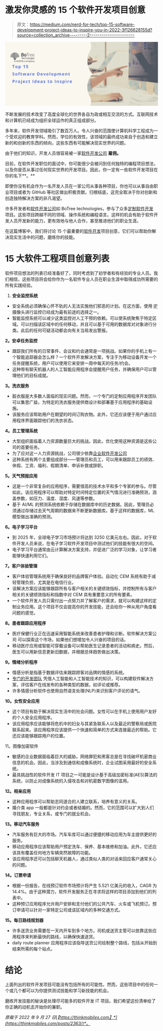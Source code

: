 # 激发你灵感的 15 个软件开发项目创意

> 原文：<https://medium.com/nerd-for-tech/top-15-software-development-project-ideas-to-inspire-you-in-2022-3f126628155d?source=collection_archive---------2----------------------->

![](img/5c54bebe980ed09d93846c7ef5c15e5a.png)

不断发展的技术改变了高度全球化的世界各自为政或相互交流的方式。互联网技术和计算机已经成为组织全球运作的真正组成部分。

多年来，软件开发领域吸引了数百万人。令人兴奋的范围使计算机科学工程成为一个受欢迎的教育学科。然而，学位的有效性，该领域的最终成功来自于创造和建立新的和创新的东西的倾向，这些东西有可能解决现实世界的问题。

由于他们的知识，开发人员很容易被一家[软件开发公司](https://www.botreetechnologies.com/) **雇佣。**

目前，在软件开发职位的面试中，你可能很少会被问到任何独特的编程项目想法，以及你是否从事过任何现实世界的开发项目。因此，你一定有一些软件开发项目在你的名下**。**

即使你没有机会作为一名开发人员在一家公司从事各种项目，你也可以从事自由职业项目或者为 GitHub 等社区做出积极贡献。归根结底，这完全取决于你对创新和创造独特解决方案的非凡渴望。

许多开发者和[软件开发公司](https://www.botreetechnologies.com/blog/types-of-enterprise-software-for-companies/)如 BoTree technologies，参与了众多[定制软件开发](https://www.botreetechnologies.com/blog/what-to-know-about-custom-software-development/) 项目。这些项目跨越不同的领域、操作系统和编程语言。这样的机会有助于软件开发人员开发新的能力，更有效地与他人合作，甚至推进他们的职业生涯。

在这篇博客中，我们将讨论 15 个最重要的[软件开发](https://www.botreetechnologies.com/blog/how-to-choose-the-right-software-development-partner-for-your-business/)项目创意，它们可以帮助你解决现实生活中的问题，磨练你的技能。

# 15 大软件工程项目创意列表

软件项目想法的列表已经准备好了，同时考虑到了初学者和有经验的专业人员。我们相信，这些项目将会给你作为一名软件专业人员在职业生涯中取得成功所需要的所有实践经验。

1.  **安全监控系统**

*   安全系统必须确保心怀不轨的人无法实施他们邪恶的计划。在这方面，使用 [IP](https://www.tntra.io/blog/ip-led-software-products-importance-of-patenting-innovation/) 摄像头进行监控已经成为最有前途的选择之一。
*   智能监控系统可以减少这类监控对人工干预的依赖。可以使系统聚焦于特定区域。可以扫描该区域中的任何移动，并且可以基于可用的数据库对对象进行分类。此后的任何可疑活动都会向有关当局发出警报。

**2。安卓任务监控**

*   跟踪我们所有的日常事件、会议和约会通常是一项挑战。如果你的手机上有一个智能追踪器会怎么样？一个软件开发解决方案，专注于为移动设备开发一个任务提醒系统，用户可以使用它来安排一周中每天的任务/约会。
*   这种带有聊天机器人的人工智能应用程序会提醒用户任务，并确保用户可以管理他们的目标成就。

**3。洗衣服务**

*   脏衣服是大多数人面临的现实问题。然而，一个专门的定制应用程序开发团队可以集思广益，为特定的洗衣服务提供商设计和部署基于应用程序的基础设施。
*   该服务应该帮助用户在期望的时间订购衣物。此外，它还应该便于用户通过应用程序界面跟踪他们的洗衣状态。

**4。员工管理系统**

*   大型组织面临着人力资源数量巨大的挑战。因此，优化使用这种资源是这些公司的首要任务。
*   为了应对这一人力资源挑战，公司很少依靠[企业软件开发公司](https://www.botreetechnologies.com/enterprise-software-development-company)
*   这种系统有两个主要组成部分——管理员和员工，可以用来跟踪员工的绩效、休假、工资、福利、假期清单、申诉补救或辞职。

**5。天气预报应用**

*   这是一个非常复杂的应用程序，需要很高的技术水平和多个专家的参与。尽管如此，该应用程序可以帮助对特定时间特定位置的天气情况进行准确预测，涵盖参数，如压力、温度、湿度、风速等参数。
*   基于 AI/ML 的预测系统依赖于存储在数据库中的历史数据。因此，管理员必须通过存储过去天气周期的数据来不断更新数据库。基于这样的数据库，ML 模型做出准确的预测。

**6。电子学习平台**

*   到 2025 年，全球电子学习市场预计将达到 3250 亿美元左右。因此，对于软件开发人员来说，在电子学习软件开发项目中测试他们的技能有很大的空间。
*   电子学习平台通常由云计算解决方案支持，并促进广泛的学习对象，让学习者能够快速利用它们。

**7。客户体验管理**

*   客户体验管理系统用于确保良好的品牌客户体验。自动化 CEM 系统有助于减轻管理负担，尤其是在电信行业。
*   该解决方案应该能够跟踪所有与客户相关的关键绩效指标，并控制所有与客户相关的关键绩效指标和指数中对 CEM 具有重要意义的所有要素。
*   一个软件开发人员只需付出一点努力并了解客户的需求，就可以构建这样的定制业务应用。这个项目不仅会提高你的开发技能，还会给你一种从用户角度看问题的感觉。

**8。患者跟踪应用程序**

*   医疗保健行业正在迅速采用智能系统来改善患者护理和诊断。软件解决方案公司 可以探索这个市场，如果他们想增加令人兴奋的项目的话。
*   移动医疗应用或智能可穿戴设备可以帮助医生记录患者的活动和病史。然后，医生可以用新信息更新旧数据，并根据总体趋势做出决策。

**9。情绪分析程序**

*   情感分析是指基于数据评估来跟踪顾客对品牌的情感的系统。
*   [专门的开发团队](https://www.botreetechnologies.com/blog/how-to-hire-a-dedicated-software-development-team-in-2022/) 凭借人工智能和人工智能技术的知识，可以构建软件解决方案，评估客户在线发布的各种类型的数据，如评论或推荐。
*   许多情感分析软件也使用自然语言处理(NLP)来识别客户评论的语气。

**10。女性安全应用**

*   这个项目有助于解决现实生活中的社会问题。女性可以在手机上使用用户友好的个人安全应用程序。
*   该应用程序应该能够将危机中的妇女与其紧急联系人以及最近的警察局或医院联系起来。该应用程序应该提供一个快速和简单的方式来连接最近的帮助。它还应该能够跟踪用户的位置。

11。图像加密软件

*   敏感的企业数据面临着巨大的威胁。网络罪犯和黑客总是在寻找破坏机密商业信息的机会。因此，当涉及到通信和成像系统时，企业试图采用最好的安全系统。
*   最具挑战性的软件开发 IT 项目之一可能是设计基于高级加密标准(AES)算法的系统，以防止对成像系统的入侵攻击和对机密数字图像的滥用。

**12。相亲应用**

*   这种应用程序可以帮助志同道合的人建立联系，培养有意义的关系。
*   婚介类 app 一般都是针对约会或者结婚的。然而，它的范围可以扩大到人们寻找朋友，专业关系，或专门的就业机会。

**13。移动汽车服务**

*   汽车服务有巨大的市场。汽车车库可以通过便捷的移动应用为车主提供更好的服务。
*   移动应用程序应该帮助用户预定洗车、保养、基本维修和加油。此外，它还应该具有覆盖任何地方车辆突然故障的功能。
*   该应用程序还可以包括聊天机器人，通过类似人类的对话来回应客户通常关心的问题。

**14。订票申请**

*   根据一份报告，在线预订软件市场预计将产生 5.521 亿美元的收入，CAGR 为 14.4%。由于这种潜力，软件开发服务正在寻求将这样的项目添加到他们的列表中。
*   这种预订应用程序允许用户安排和支付他们的公共汽车、火车或飞机预订。预订申请可以针对一家特定公司或该区域内的多种交通方式。

**15。每日路线规划器**

*   许多送货业务需要在一天内开车到多个地方。司机或送货主管可以依靠这些应用程序来判断最快的路线，以确保快速送货。
*   daily route planner 应用程序应该指导送货公司绘制整个路线，包括从开始到结束所需的每个站点。

# 结论

上面列出的软件开发项目可能没有包括所有的可能性。然而，这些项目中的任何一个或几个都可以为你提供测试技能和学习新技能的机会。

磨练开发技能的秘诀是处理尽可能多的软件开发 IT 项目。我们希望这份清单给了你正确的动机去开始你的兼职。

*原载于 2022 年 9 月 27 日*[*【https://thinkmobiles.com】*](https://thinkmobiles.com/posts/2363/)*。*